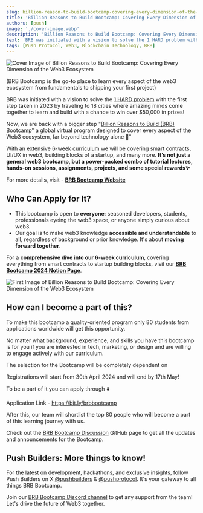 ```yaml
---
slug: billion-reason-to-build-bootcamp-covering-every-dimension-of-the-web3-ecosystem
title: 'Billion Reasons to Build Bootcamp: Covering Every Dimension of the Web3 Ecosystem'
authors: [push]
image: './cover-image.webp'
description: 'Billion Reasons to Build Bootcamp: Covering Every Dimension of the Web3 Ecosystem'
text: 'BRB was initiated with a vision to solve the 1 HARD problem with the first step taken in 2023 by traveling to 18 cities where amazing minds come together to learn and build with a chance to win over $50,000 in prizes!'
tags: [Push Protocol, Web3, Blockchain Technology, BRB]
---
```


![Cover Image of Billion Reasons to Build Bootcamp: Covering Every Dimension of the Web3 Ecosystem](./cover-image.webp)

<!--truncate-->

(BRB Bootcamp is the go-to place to learn every aspect of the web3 ecosystem from fundamentals to shipping your first project)

BRB was initiated with a vision to solve the [1 HARD problem](https://x.com/PushChain/status/1694711099336347979) with the first step taken in 2023 by traveling to 18 cities where amazing minds come together to learn and build with a chance to win over $50,000 in prizes!

Now, we are back with a bigger step "[Billion Reasons to Build (BRB) Bootcamp](https://x.com/PushChain/status/1785312909649707485)" a global virtual program designed to cover every aspect of the Web3 ecosystem, far beyond technology alone 💯"

With an extensive [6-week curriculum](https://github.com/orgs/push-protocol/discussions/52) we will be covering smart contracts, UI/UX in web3, building blocks of a startup, and many more. **It’s not just a general web3 bootcamp, but a power-packed combo of tutorial lectures, hands-on sessions, assignments, projects, and some special rewards✨**

For more details, visit - **[BRB Bootcamp Website](https://push.org/bootcamp/)**

## **Who Can Apply for It?**

- This bootcamp is open to **everyone**: seasoned developers, students, professionals eyeing the web3 space, or anyone simply curious about web3.
- Our goal is to make web3 knowledge **accessible and understandable** to all, regardless of background or prior knowledge. It's about **moving forward together**.

For a **comprehensive dive into our 6-week curriculum**, covering everything from smart contracts to startup building blocks, visit our **[BRB Bootcamp 2024 Notion Page](https://www.notion.so/BRB-Bootcamp-2024-d98ebc82d2b247b5839a903c05c7a920?pvs=21)**.

![First Image of Billion Reasons to Build Bootcamp: Covering Every Dimension of the Web3 Ecosystem](./image-1.webp)

## How can I become a part of this?

To make this bootcamp a quality-oriented program only 80 students from applications worldwide will get this opportunity.

No matter what background, experience, and skills you have this bootcamp is for you if you are interested in tech, marketing, or design and are willing to engage actively with our curriculum.

The selection for the Bootcamp will be completely dependent on

Registrations will start from 30th April 2024 and will end by 17th May!

To be a part of it you can apply through ⬇️

Application Link - https://bit.ly/brbbootcamp

After this, our team will shortlist the top 80 people who will become a part of this learning journey with us.

Check out the [BRB Bootcamp Discussion](https://github.com/orgs/push-protocol/discussions/categories/brb-bootcamp) GitHub page to get all the updates and announcements for the Bootcamp.

## Push Builders: More things to know!

For the latest on development, hackathons, and exclusive insights, follow Push Builders on X [@pushbuilders](https://twitter.com/pushbuilders) & [@pushprotocol](https://x.com/PushChain). It's your gateway to all things BRB Bootcamp.

Join our [BRB Bootcamp Discord channel](https://discord.gg/uhSRbPVE) to get any support from the team! Let's drive the future of Web3 together.
